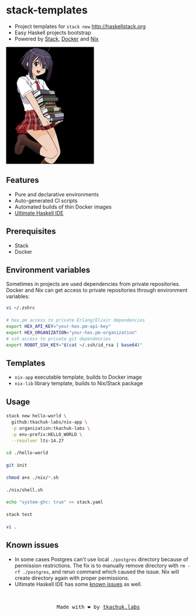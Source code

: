 # stack-templates

- Project templates for `stack new` http://haskellstack.org
- Easy Haskell projects bootstrap
- Powered by [Stack](http://haskellstack.org), [Docker](https://www.docker.com) and [Nix](https://nixos.org/nix/)

<img src="logo.jpg" alt="logo"/>

## Features

- Pure and declarative environments
- Auto-generated CI scripts
- Automated builds of thin Docker images
- [Ultimate Haskell IDE](https://github.com/tim2CF/ultimate-haskell-ide)

## Prerequisites

- Stack
- Docker

## Environment variables

Sometimes in projects are used dependencies from private repositories.
Docker and Nix can get access to private repositories through environment variables:

```bash
vi ~/.zshrc

# hex.pm access to private Erlang/Elixir dependencies
export HEX_API_KEY="your-hex.pm-api-key"
export HEX_ORGANIZATION="your-hex.pm-organization"
# ssh access to private git dependencies
export ROBOT_SSH_KEY="$(cat ~/.ssh/id_rsa | base64)"
```

## Templates

- `nix-app` executable template, builds to Docker image
- `nix-lib` library template, builds to Nix/Stack package

## Usage

```bash
stack new hello-world \
  github:tkachuk-labs/nix-app \
  -p organization:tkachuk-labs \
  -p env-prefix:HELLO_WORLD \
  --resolver lts-14.27

cd ./hello-world

git init

chmod a+x ./nix/*.sh

./nix/shell.sh

echo "system-ghc: true" >> stack.yaml

stack test

vi .
```

## Known issues

- In some cases Postgres can't use local `./postgres` directory because of permission restrictions. The fix is to manually remove directory with `rm -rf ./postgres`, and rerun command which caused the issue. Nix will create directory again with proper permissions.
- Ultimate Haskell IDE has some [known issues](https://github.com/tim2CF/ultimate-haskell-ide#known-issues) as well.

<br>
<p align="center">
  <tt>
    Made with ❤️ by
    <a href="https://tkachuklabs.com" target="_blank">tkachuk.labs</a>
  </tt>
</p>
